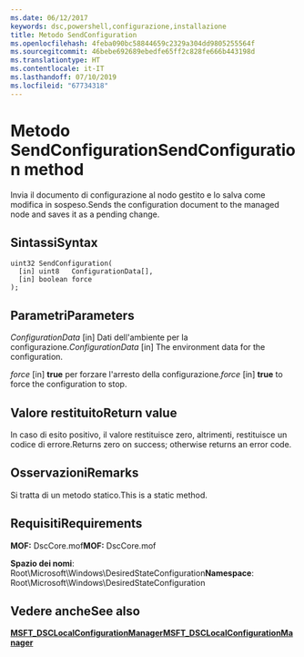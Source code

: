 ```yaml
---
ms.date: 06/12/2017
keywords: dsc,powershell,configurazione,installazione
title: Metodo SendConfiguration
ms.openlocfilehash: 4feba090bc58844659c2329a304dd9805255564f
ms.sourcegitcommit: 46bebe692689ebedfe65ff2c828fe666b443198d
ms.translationtype: HT
ms.contentlocale: it-IT
ms.lasthandoff: 07/10/2019
ms.locfileid: "67734318"
---
```

# <a name="sendconfiguration-method"></a><span data-ttu-id="5af1d-103">Metodo SendConfiguration</span><span class="sxs-lookup"><span data-stu-id="5af1d-103">SendConfiguration method</span></span>

<span data-ttu-id="5af1d-104">Invia il documento di configurazione al nodo gestito e lo salva come modifica in sospeso.</span><span class="sxs-lookup"><span data-stu-id="5af1d-104">Sends the configuration document to the managed node and saves it as a pending change.</span></span>

## <a name="syntax"></a><span data-ttu-id="5af1d-105">Sintassi</span><span class="sxs-lookup"><span data-stu-id="5af1d-105">Syntax</span></span>

```mof
uint32 SendConfiguration(
  [in] uint8   ConfigurationData[],
  [in] boolean force
);
```

## <a name="parameters"></a><span data-ttu-id="5af1d-106">Parametri</span><span class="sxs-lookup"><span data-stu-id="5af1d-106">Parameters</span></span>

<span data-ttu-id="5af1d-107">*ConfigurationData* \[in\] Dati dell'ambiente per la configurazione.</span><span class="sxs-lookup"><span data-stu-id="5af1d-107">*ConfigurationData* \[in\] The environment data for the configuration.</span></span>

<span data-ttu-id="5af1d-108">*force* \[in\] **true** per forzare l'arresto della configurazione.</span><span class="sxs-lookup"><span data-stu-id="5af1d-108">*force* \[in\] **true** to force the configuration to stop.</span></span>

## <a name="return-value"></a><span data-ttu-id="5af1d-109">Valore restituito</span><span class="sxs-lookup"><span data-stu-id="5af1d-109">Return value</span></span>

<span data-ttu-id="5af1d-110">In caso di esito positivo, il valore restituisce zero, altrimenti, restituisce un codice di errore.</span><span class="sxs-lookup"><span data-stu-id="5af1d-110">Returns zero on success; otherwise returns an error code.</span></span>

## <a name="remarks"></a><span data-ttu-id="5af1d-111">Osservazioni</span><span class="sxs-lookup"><span data-stu-id="5af1d-111">Remarks</span></span>

<span data-ttu-id="5af1d-112">Si tratta di un metodo statico.</span><span class="sxs-lookup"><span data-stu-id="5af1d-112">This is a static method.</span></span>

## <a name="requirements"></a><span data-ttu-id="5af1d-113">Requisiti</span><span class="sxs-lookup"><span data-stu-id="5af1d-113">Requirements</span></span>

<span data-ttu-id="5af1d-114">**MOF:** DscCore.mof</span><span class="sxs-lookup"><span data-stu-id="5af1d-114">**MOF:** DscCore.mof</span></span>

<span data-ttu-id="5af1d-115">**Spazio dei nomi**: Root\Microsoft\Windows\DesiredStateConfiguration</span><span class="sxs-lookup"><span data-stu-id="5af1d-115">**Namespace**: Root\Microsoft\Windows\DesiredStateConfiguration</span></span>

## <a name="see-also"></a><span data-ttu-id="5af1d-116">Vedere anche</span><span class="sxs-lookup"><span data-stu-id="5af1d-116">See also</span></span>

[<span data-ttu-id="5af1d-117">**MSFT_DSCLocalConfigurationManager**</span><span class="sxs-lookup"><span data-stu-id="5af1d-117">**MSFT_DSCLocalConfigurationManager**</span></span>](msft-dsclocalconfigurationmanager.md)
